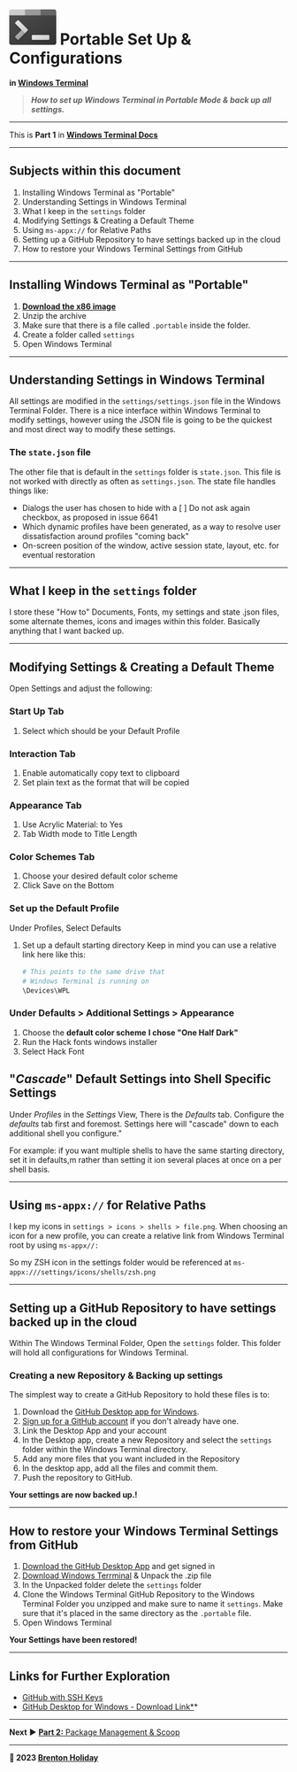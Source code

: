 # ![Windows Terminal Icon](https://raw.githubusercontent.com/8rents/_/i/h1/windows-terminal.png)  Portable Set Up & Configurations 

**in [Windows Terminal](../)**

> ***How to set up Windows Terminal in Portable Mode & back up all settings.***

---

This is **Part 1** in [**Windows Terminal Docs**](../)

---

## Subjects within this document

1. Installing Windows Terminal as "Portable"
2. Understanding Settings in Windows Terminal
3. What I keep in the `settings` folder
4. Modifying Settings & Creating a Default Theme 
5. Using `ms-appx://` for Relative Paths 
6. Setting up a GitHub Repository to have settings backed up in the cloud
7. How to restore your Windows Terminal Settings from GitHub


---

## Installing Windows Terminal as "Portable"

1. **[Download the x86 image](https://aka.ms/terminal-canary-zip-x64)**
2. Unzip the archive
3. Make sure that there is a file called `.portable` inside the folder.
4. Create a folder called `settings`
5. Open Windows Terminal

---

## Understanding Settings in Windows Terminal

All settings are modified in the `settings/settings.json` file  in the Windows Terminal Folder. There is a nice interface within Windows Terminal to modify settings, however using the JSON file is going to be the quickest and most direct way to modify these settings.

### The `state.json` file

The other file that is default in the `settings` folder is `state.json`. This file is not worked with directly as often as `settings.json`. The state file handles things like:

- Dialogs the user has chosen to hide with a [ ] Do not ask again checkbox, as proposed in issue 6641
- Which dynamic profiles have been generated, as a way to resolve user dissatisfaction around profiles "coming back"
- On-screen position of the window, active session state, layout, etc. for eventual restoration

---

## What I keep in the `settings` folder

I store these "How to" Documents, Fonts, my settings and state .json files, some alternate themes, icons and images within this folder. Basically anything that I want backed up.

---

## Modifying Settings & Creating a Default Theme 

Open Settings and adjust the following:

### Start Up Tab

1. Select which should be your Default Profile

### Interaction Tab

1. Enable automatically copy text to clipboard
2. Set plain text as the format that will be copied

### Appearance Tab

1. Use Acrylic Material: to Yes
2. Tab Width mode to Title Length

### Color Schemes Tab

1. Choose your desired default color scheme
2. Click Save on the Bottom

### Set up the Default Profile

Under Profiles, Select Defaults

1. Set up a default starting directory
   Keep in mind you can use a relative link here like this:

   ```powershell
   # This points to the same drive that 
   # Windows Terminal is running on
   \Devices\WPL
   ```

### Under Defaults > Additional Settings > Appearance

1. Choose the **default color scheme**
   **I chose "One Half Dark"**
2. Run the Hack fonts windows installer
3. Select Hack Font

## "*Cascade*" Default Settings into Shell Specific Settings

Under *Profiles* in the *Settings* View, There is the *Defaults* tab. Configure the *defaults* tab first and foremost. Settings here will "cascade" down to each additional shell you configure."

For example: if you want multiple shells to have the same starting directory, set it in defaults,m rather than setting it ion several places at once on a per shell basis.

 

---

## Using `ms-appx://` for Relative Paths 

I kep my icons in `settings > icons > shells > file.png`. When choosing an icon for a new profile, you can create a relative link from Windows Terminal root by using `ms-appx//:`

So my ZSH icon in the settings folder would be referenced at `ms-appx:///settings/icons/shells/zsh.png`

---

## Setting up a GitHub Repository to have settings backed up in the cloud

Within The Windows Terminal Folder, Open the `settings` folder. This folder will hold all configurations for Windows Terminal. 

### Creating a new Repository & Backing  up settings

The simplest way to create a GitHub Repository to hold these files is to: 

1. Download the [GitHub Desktop app for Windows](https://central.github.com/deployments/desktop/desktop/latest/win32).
2. [Sign up for a GitHub account](https://github.com/join) if you don't already have one.
3. Link the Desktop App and your account
4. In the Desktop app, create a new Repository and select the `settings` folder within the Windows Terminal directory. 
5. Add any more files that you want included in the Repository
6. In the desktop app, add all the files and commit them.
7. Push the repository to GitHub.

**Your settings are now backed up.!**

---

## How to restore your Windows Terminal Settings from GitHub

1. [Download the GitHub Desktop App](https://central.github.com/deployments/desktop/desktop/latest/win32) and get signed in
2. [Download Windows Terrminal](https://aka.ms/terminal-canary-zip-x64) & Unpack the .zip file
3. In the Unpacked folder delete the `settings` folder
4. Clone the Windows Terminal GitHub Repository to the Windows Terminal Folder you unzipped and make sure to name it `settings`. Make sure that it's placed in the same directory as the `.portable` file.
5. Open Windows Terminal

**Your Settings have been restored!**



---

## Links for Further Exploration

- [GitHub with SSH Keys](https://github.com/ScoopInstaller/Scoop/wiki/GitHub-with-SSH-Key)
- [GitHub Desktop for Windows - Download Link*](https://central.github.com/deployments/desktop/desktop/latest/win32)*

---

**Next** ▶
[**Part 2:** Package Management & Scoop ](02-scoop-and-package-managers)



---

**🤍 2023 [Brenton Holiday](https://brenton.holiday)**